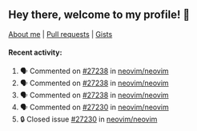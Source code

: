 ## Hey there, welcome to my profile! 👋

[About me](https://seandewar.github.io/)
 | [Pull requests](https://github.com/search?p=1&q=author%3Aseandewar+is%3Apr)
 | [Gists](https://gist.github.com/seandewar)

#### Recent activity:

<!--START_SECTION:activity-->
1. 🗣 Commented on [#27238](https://github.com/neovim/neovim/issues/27238#issuecomment-1913417388) in [neovim/neovim](https://github.com/neovim/neovim)
2. 🗣 Commented on [#27238](https://github.com/neovim/neovim/issues/27238#issuecomment-1913413400) in [neovim/neovim](https://github.com/neovim/neovim)
3. 🗣 Commented on [#27238](https://github.com/neovim/neovim/issues/27238#issuecomment-1913408510) in [neovim/neovim](https://github.com/neovim/neovim)
4. 🗣 Commented on [#27230](https://github.com/neovim/neovim/issues/27230#issuecomment-1913280046) in [neovim/neovim](https://github.com/neovim/neovim)
5. 🔒 Closed issue [#27230](https://github.com/neovim/neovim/issues/27230) in [neovim/neovim](https://github.com/neovim/neovim)
<!--END_SECTION:activity-->
